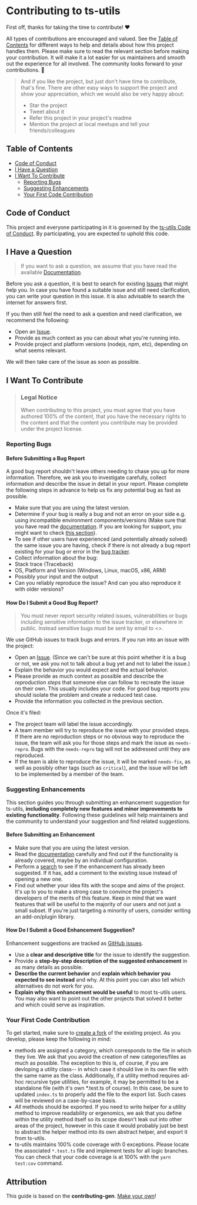 <!-- omit in toc -->
# Contributing to ts-utils

First off, thanks for taking the time to contribute! ❤️

All types of contributions are encouraged and valued. See the [Table of Contents](#table-of-contents) for different ways to help and details about how this project handles them. Please make sure to read the relevant section before making your contribution. It will make it a lot easier for us maintainers and smooth out the experience for all involved. The community looks forward to your contributions. 🎉

> And if you like the project, but just don't have time to contribute, that's fine. There are other easy ways to support the project and show your appreciation, which we would also be very happy about:
> - Star the project
> - Tweet about it
> - Refer this project in your project's readme
> - Mention the project at local meetups and tell your friends/colleagues

<!-- omit in toc -->
## Table of Contents
- [Code of Conduct](#code-of-conduct)
- [I Have a Question](#i-have-a-question)
- [I Want To Contribute](#i-want-to-contribute)
  - [Reporting Bugs](#reporting-bugs)
  - [Suggesting Enhancements](#suggesting-enhancements)
  - [Your First Code Contribution](#your-first-code-contribution)


## Code of Conduct

This project and everyone participating in it is governed by the
[ts-utils Code of Conduct](https://github.com/bryx-inc/ts-utilsblob/master/CODE_OF_CONDUCT.md).
By participating, you are expected to uphold this code. 

## I Have a Question

> If you want to ask a question, we assume that you have read the available [Documentation](https://bryx-inc.github.io/ts-utils).

Before you ask a question, it is best to search for existing [Issues](https://github.com/bryx-inc/ts-utils/issues) that might help you. In case you have found a suitable issue and still need clarification, you can write your question in this issue. It is also advisable to search the internet for answers first.

If you then still feel the need to ask a question and need clarification, we recommend the following:

- Open an [Issue](https://github.com/bryx-inc/ts-utils/issues/new).
- Provide as much context as you can about what you're running into.
- Provide project and platform versions (nodejs, npm, etc), depending on what seems relevant.

We will then take care of the issue as soon as possible.

## I Want To Contribute

> ### Legal Notice <!-- omit in toc -->
> When contributing to this project, you must agree that you have authored 100% of the content, that you have the necessary rights to the content and that the content you contribute may be provided under the project license.

### Reporting Bugs

<!-- omit in toc -->
#### Before Submitting a Bug Report

A good bug report shouldn't leave others needing to chase you up for more information. Therefore, we ask you to investigate carefully, collect information and describe the issue in detail in your report. Please complete the following steps in advance to help us fix any potential bug as fast as possible.

- Make sure that you are using the latest version.
- Determine if your bug is really a bug and not an error on your side e.g. using incompatible environment components/versions (Make sure that you have read the [documentation](https://bryx-inc.github.io/ts-utils). If you are looking for support, you might want to check [this section](#i-have-a-question)).
- To see if other users have experienced (and potentially already solved) the same issue you are having, check if there is not already a bug report existing for your bug or error in the [bug tracker](https://github.com/bryx-inc/ts-utilsissues?q=label%3Abug).
- Collect information about the bug:
- Stack trace (Traceback)
- OS, Platform and Version (Windows, Linux, macOS, x86, ARM)
- Possibly your input and the output
- Can you reliably reproduce the issue? And can you also reproduce it with older versions?

<!-- omit in toc -->
#### How Do I Submit a Good Bug Report?

> You must never report security related issues, vulnerabilities or bugs including sensitive information to the issue tracker, or elsewhere in public. Instead sensitive bugs must be sent by email to <>.
<!-- You may add a PGP key to allow the messages to be sent encrypted as well. -->

We use GitHub issues to track bugs and errors. If you run into an issue with the project:

- Open an [Issue](https://github.com/bryx-inc/ts-utils/issues/new). (Since we can't be sure at this point whether it is a bug or not, we ask you not to talk about a bug yet and not to label the issue.)
- Explain the behavior you would expect and the actual behavior.
- Please provide as much context as possible and describe the *reproduction steps* that someone else can follow to recreate the issue on their own. This usually includes your code. For good bug reports you should isolate the problem and create a reduced test case.
- Provide the information you collected in the previous section.

Once it's filed:

- The project team will label the issue accordingly.
- A team member will try to reproduce the issue with your provided steps. If there are no reproduction steps or no obvious way to reproduce the issue, the team will ask you for those steps and mark the issue as `needs-repro`. Bugs with the `needs-repro` tag will not be addressed until they are reproduced.
- If the team is able to reproduce the issue, it will be marked `needs-fix`, as well as possibly other tags (such as `critical`), and the issue will be left to be implemented by a member of the team.

### Suggesting Enhancements

This section guides you through submitting an enhancement suggestion for ts-utils, **including completely new features and minor improvements to existing functionality**. Following these guidelines will help maintainers and the community to understand your suggestion and find related suggestions.

<!-- omit in toc -->
#### Before Submitting an Enhancement

- Make sure that you are using the latest version.
- Read the [documentation](https://bryx-inc.github.io/ts-utils) carefully and find out if the functionality is already covered, maybe by an individual configuration.
- Perform a [search](https://github.com/bryx-inc/ts-utils/issues) to see if the enhancement has already been suggested. If it has, add a comment to the existing issue instead of opening a new one.
- Find out whether your idea fits with the scope and aims of the project. It's up to you to make a strong case to convince the project's developers of the merits of this feature. Keep in mind that we want features that will be useful to the majority of our users and not just a small subset. If you're just targeting a minority of users, consider writing an add-on/plugin library.

<!-- omit in toc -->
#### How Do I Submit a Good Enhancement Suggestion?

Enhancement suggestions are tracked as [GitHub issues](https://github.com/bryx-inc/ts-utils/issues).

- Use a **clear and descriptive title** for the issue to identify the suggestion.
- Provide a **step-by-step description of the suggested enhancement** in as many details as possible.
- **Describe the current behavior** and **explain which behavior you expected to see instead** and why. At this point you can also tell which alternatives do not work for you.
- **Explain why this enhancement would be useful** to most ts-utils users. You may also want to point out the other projects that solved it better and which could serve as inspiration.

### Your First Code Contribution
To get started, make sure to [create a fork](https://github.com/bryx-inc/ts-utils/fork) of the existing project. As you develop, please keep the following in mind:
- methods are assigned a category, which corresponds to the file in which they live. We ask that you avoid the creation of new categories/files as much as possible. The exception to this is, of course, if you are devloping a utility class-- in which case it should live in its own file with the same name as the class. Additionally, if a utility method requires ad-hoc recursive type utilities, for example, it may be permitted to be a standalone file (with it's own *.test.ts of course). In this case, be sure to updated `index.ts` to properly add the file to the export list. Such cases will be reviewed on a case-by-case basis.
- *All* methods should be exported. If you need to write helper for a utility method to improve readability or ergenomics, we ask that you define within the utility method itself so its scope doesn't leak out into other areas of the project, however in this case it would probably just be best to abstract the helper method into its own abstract helper, and export it from ts-utils.
- ts-utils maintains 100% code coverage with 0 exceptions. Please locate the associated `*.test.ts` file and implement tests for all logic branches. You can check that your code coverage is at 100% with the `yarn test:cov` command.

<!-- omit in toc -->
## Attribution
This guide is based on the **contributing-gen**. [Make your own](https://github.com/bttger/contributing-gen)!